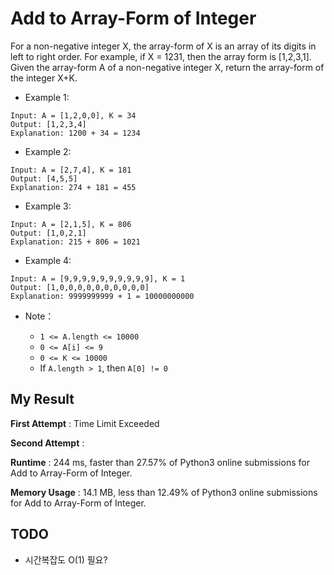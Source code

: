 # Add to Array-Form of Integer

For a non-negative integer X, the array-form of X is an array of its digits in left to right order.  For example, if X = 1231, then the array form is [1,2,3,1].
Given the array-form A of a non-negative integer X, return the array-form of the integer X+K.

- Example 1:

```
Input: A = [1,2,0,0], K = 34
Output: [1,2,3,4]
Explanation: 1200 + 34 = 1234
```

- Example 2:

```
Input: A = [2,7,4], K = 181
Output: [4,5,5]
Explanation: 274 + 181 = 455
```

- Example 3:

```
Input: A = [2,1,5], K = 806
Output: [1,0,2,1]
Explanation: 215 + 806 = 1021
```

- Example 4:

```
Input: A = [9,9,9,9,9,9,9,9,9,9], K = 1
Output: [1,0,0,0,0,0,0,0,0,0,0]
Explanation: 9999999999 + 1 = 10000000000
```

- Note：

  - `1 <= A.length <= 10000`
  - `0 <= A[i] <= 9`
  - `0 <= K <= 10000`
  - If `A.length > 1`, then `A[0] != 0`
  
## My Result

**First Attempt** : Time Limit Exceeded

**Second Attempt** :

**Runtime** : 244 ms, faster than 27.57% of Python3 online submissions for Add to Array-Form of Integer.

**Memory Usage** : 14.1 MB, less than 12.49% of Python3 online submissions for Add to Array-Form of Integer.

## TODO

- 시간복잡도 O(1) 필요?
